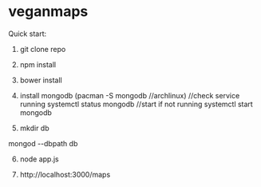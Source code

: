 # veganmaps

Quick start:

1) git clone repo

2) npm install

3) bower install

4) install mongodb (pacman -S mongodb //archlinux) 
//check service running
systemctl status mongodb
//start if not running
systemctl start mongodb

5) mkdir db

mongod --dbpath db

6) node app.js

7) http://localhost:3000/maps

